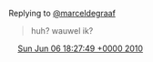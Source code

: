 Replying to [@marceldegraaf](https://twitter.com/marceldegraaf/status/15568557578)

> huh? wauwel ik?

<img src="../../media/tweet.ico" width="12" /> [Sun Jun 06 18:27:49 +0000 2010](https://twitter.com/DromerDenker/status/15572418071)